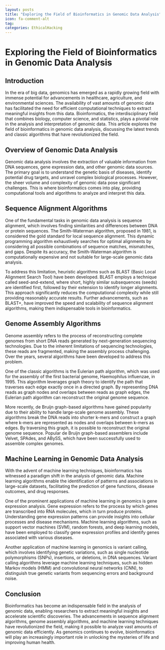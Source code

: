 ```yaml
---
layout: posts
title: "Exploring the Field of Bioinformatics in Genomic Data Analysis"
icon: fa-comment-alt
tag:      
categories: EthicalHacking
---
```



# Exploring the Field of Bioinformatics in Genomic Data Analysis

## Introduction

In the era of big data, genomics has emerged as a rapidly growing field with immense potential for advancements in healthcare, agriculture, and environmental sciences. The availability of vast amounts of genomic data has facilitated the need for efficient computational techniques to extract meaningful insights from this data. Bioinformatics, the interdisciplinary field that combines biology, computer science, and statistics, plays a pivotal role in the analysis and interpretation of genomic data. This article explores the field of bioinformatics in genomic data analysis, discussing the latest trends and classic algorithms that have revolutionized the field.

## Overview of Genomic Data Analysis

Genomic data analysis involves the extraction of valuable information from DNA sequences, gene expression data, and other genomic data sources. The primary goal is to understand the genetic basis of diseases, identify potential drug targets, and unravel complex biological processes. However, the sheer volume and complexity of genomic data pose significant challenges. This is where bioinformatics comes into play, providing computational tools and algorithms to analyze and interpret this data.

## Sequence Alignment Algorithms

One of the fundamental tasks in genomic data analysis is sequence alignment, which involves finding similarities and differences between DNA or protein sequences. The Smith-Waterman algorithm, proposed in 1981, is considered the gold standard for local sequence alignment. This dynamic programming algorithm exhaustively searches for optimal alignments by considering all possible combinations of sequence matches, mismatches, and gaps. Despite its accuracy, the Smith-Waterman algorithm is computationally expensive and not suitable for large-scale genomic data analysis.

To address this limitation, heuristic algorithms such as BLAST (Basic Local Alignment Search Tool) have been developed. BLAST employs a technique called seed-and-extend, where short, highly similar subsequences (seeds) are identified first, followed by their extension to identify longer alignments. This approach significantly reduces the computational complexity while still providing reasonably accurate results. Further advancements, such as BLAST+, have improved the speed and scalability of sequence alignment algorithms, making them indispensable tools in bioinformatics.

## Genome Assembly Algorithms

Genome assembly refers to the process of reconstructing complete genomes from short DNA reads generated by next-generation sequencing technologies. Due to the inherent limitations of sequencing technologies, these reads are fragmented, making the assembly process challenging. Over the years, several algorithms have been developed to address this problem.

One of the classic algorithms is the Eulerian path algorithm, which was used for the assembly of the first bacterial genome, Haemophilus influenzae, in 1995. This algorithm leverages graph theory to identify the path that traverses each edge exactly once in a directed graph. By representing DNA reads as graph nodes and overlaps between reads as graph edges, the Eulerian path algorithm can reconstruct the original genome sequence.

More recently, de Bruijn graph-based algorithms have gained popularity due to their ability to handle large-scale genome assembly. These algorithms break the DNA reads into shorter k-mers and construct a graph where k-mers are represented as nodes and overlaps between k-mers as edges. By traversing this graph, it is possible to reconstruct the original genome sequence. Popular de Bruijn graph-based assemblers include Velvet, SPAdes, and ABySS, which have been successfully used to assemble complex genomes.

## Machine Learning in Genomic Data Analysis

With the advent of machine learning techniques, bioinformatics has witnessed a paradigm shift in the analysis of genomic data. Machine learning algorithms enable the identification of patterns and associations in large-scale datasets, facilitating the prediction of gene functions, disease outcomes, and drug responses.

One of the prominent applications of machine learning in genomics is gene expression analysis. Gene expression refers to the process by which genes are transcribed into RNA molecules, which in turn produce proteins. Understanding gene expression patterns can provide insights into cellular processes and disease mechanisms. Machine learning algorithms, such as support vector machines (SVM), random forests, and deep learning models, have been employed to classify gene expression profiles and identify genes associated with various diseases.

Another application of machine learning in genomics is variant calling, which involves identifying genetic variations, such as single nucleotide polymorphisms (SNPs), insertions, or deletions, in DNA sequences. Variant calling algorithms leverage machine learning techniques, such as hidden Markov models (HMM) and convolutional neural networks (CNN), to distinguish true genetic variants from sequencing errors and background noise.

## Conclusion

Bioinformatics has become an indispensable field in the analysis of genomic data, enabling researchers to extract meaningful insights and accelerate scientific discoveries. The advancements in sequence alignment algorithms, genome assembly algorithms, and machine learning techniques have revolutionized the field, making it possible to analyze vast amounts of genomic data efficiently. As genomics continues to evolve, bioinformatics will play an increasingly important role in unlocking the mysteries of life and improving human health.